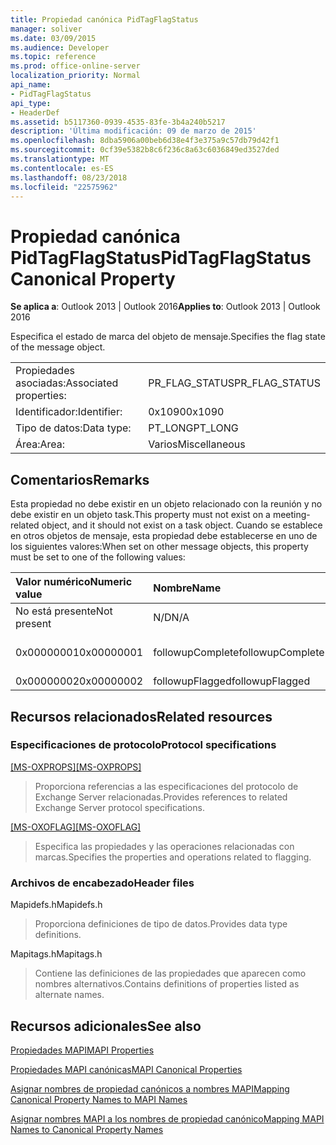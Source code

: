 ```yaml
---
title: Propiedad canónica PidTagFlagStatus
manager: soliver
ms.date: 03/09/2015
ms.audience: Developer
ms.topic: reference
ms.prod: office-online-server
localization_priority: Normal
api_name:
- PidTagFlagStatus
api_type:
- HeaderDef
ms.assetid: b5117360-0939-4535-83fe-3b4a240b5217
description: 'Última modificación: 09 de marzo de 2015'
ms.openlocfilehash: 8dba5906a00beb6d38e4f3e375a9c57db79d42f1
ms.sourcegitcommit: 0cf39e5382b8c6f236c8a63c6036849ed3527ded
ms.translationtype: MT
ms.contentlocale: es-ES
ms.lasthandoff: 08/23/2018
ms.locfileid: "22575962"
---
```

# <a name="pidtagflagstatus-canonical-property"></a><span data-ttu-id="0b04c-103">Propiedad canónica PidTagFlagStatus</span><span class="sxs-lookup"><span data-stu-id="0b04c-103">PidTagFlagStatus Canonical Property</span></span>

  
  
<span data-ttu-id="0b04c-104">**Se aplica a**: Outlook 2013 | Outlook 2016</span><span class="sxs-lookup"><span data-stu-id="0b04c-104">**Applies to**: Outlook 2013 | Outlook 2016</span></span> 
  
<span data-ttu-id="0b04c-105">Especifica el estado de marca del objeto de mensaje.</span><span class="sxs-lookup"><span data-stu-id="0b04c-105">Specifies the flag state of the message object.</span></span>
  
|||
|:-----|:-----|
|<span data-ttu-id="0b04c-106">Propiedades asociadas:</span><span class="sxs-lookup"><span data-stu-id="0b04c-106">Associated properties:</span></span>  <br/> |<span data-ttu-id="0b04c-107">PR_FLAG_STATUS</span><span class="sxs-lookup"><span data-stu-id="0b04c-107">PR_FLAG_STATUS</span></span>  <br/> |
|<span data-ttu-id="0b04c-108">Identificador:</span><span class="sxs-lookup"><span data-stu-id="0b04c-108">Identifier:</span></span>  <br/> |<span data-ttu-id="0b04c-109">0x1090</span><span class="sxs-lookup"><span data-stu-id="0b04c-109">0x1090</span></span>  <br/> |
|<span data-ttu-id="0b04c-110">Tipo de datos:</span><span class="sxs-lookup"><span data-stu-id="0b04c-110">Data type:</span></span>  <br/> |<span data-ttu-id="0b04c-111">PT_LONG</span><span class="sxs-lookup"><span data-stu-id="0b04c-111">PT_LONG</span></span>  <br/> |
|<span data-ttu-id="0b04c-112">Área:</span><span class="sxs-lookup"><span data-stu-id="0b04c-112">Area:</span></span>  <br/> |<span data-ttu-id="0b04c-113">Varios</span><span class="sxs-lookup"><span data-stu-id="0b04c-113">Miscellaneous</span></span>  <br/> |
   
## <a name="remarks"></a><span data-ttu-id="0b04c-114">Comentarios</span><span class="sxs-lookup"><span data-stu-id="0b04c-114">Remarks</span></span>

<span data-ttu-id="0b04c-115">Esta propiedad no debe existir en un objeto relacionado con la reunión y no debe existir en un objeto task.</span><span class="sxs-lookup"><span data-stu-id="0b04c-115">This property must not exist on a meeting-related object, and it should not exist on a task object.</span></span> <span data-ttu-id="0b04c-116">Cuando se establece en otros objetos de mensaje, esta propiedad debe establecerse en uno de los siguientes valores:</span><span class="sxs-lookup"><span data-stu-id="0b04c-116">When set on other message objects, this property must be set to one of the following values:</span></span>
  
|<span data-ttu-id="0b04c-117">**Valor numérico**</span><span class="sxs-lookup"><span data-stu-id="0b04c-117">**Numeric value**</span></span>|<span data-ttu-id="0b04c-118">**Nombre**</span><span class="sxs-lookup"><span data-stu-id="0b04c-118">**Name**</span></span>|<span data-ttu-id="0b04c-119">**Descripción**</span><span class="sxs-lookup"><span data-stu-id="0b04c-119">**Description**</span></span>|
|:-----|:-----|:-----|
|<span data-ttu-id="0b04c-120">No está presente</span><span class="sxs-lookup"><span data-stu-id="0b04c-120">Not present</span></span>  <br/> |<span data-ttu-id="0b04c-121">N/D</span><span class="sxs-lookup"><span data-stu-id="0b04c-121">N/A</span></span>  <br/> |<span data-ttu-id="0b04c-122">Sin marca</span><span class="sxs-lookup"><span data-stu-id="0b04c-122">Unflagged</span></span>  <br/> |
|<span data-ttu-id="0b04c-123">0x00000001</span><span class="sxs-lookup"><span data-stu-id="0b04c-123">0x00000001</span></span>  <br/> |<span data-ttu-id="0b04c-124">followupComplete</span><span class="sxs-lookup"><span data-stu-id="0b04c-124">followupComplete</span></span>  <br/> |<span data-ttu-id="0b04c-125">Marcar como completado</span><span class="sxs-lookup"><span data-stu-id="0b04c-125">Flagged complete</span></span>  <br/> |
|<span data-ttu-id="0b04c-126">0x00000002</span><span class="sxs-lookup"><span data-stu-id="0b04c-126">0x00000002</span></span>  <br/> |<span data-ttu-id="0b04c-127">followupFlagged</span><span class="sxs-lookup"><span data-stu-id="0b04c-127">followupFlagged</span></span>  <br/> |<span data-ttu-id="0b04c-128">Marca</span><span class="sxs-lookup"><span data-stu-id="0b04c-128">Flagged</span></span>  <br/> |
   
## <a name="related-resources"></a><span data-ttu-id="0b04c-129">Recursos relacionados</span><span class="sxs-lookup"><span data-stu-id="0b04c-129">Related resources</span></span>

### <a name="protocol-specifications"></a><span data-ttu-id="0b04c-130">Especificaciones de protocolo</span><span class="sxs-lookup"><span data-stu-id="0b04c-130">Protocol specifications</span></span>

<span data-ttu-id="0b04c-131">[[MS-OXPROPS]](http://msdn.microsoft.com/library/f6ab1613-aefe-447d-a49c-18217230b148%28Office.15%29.aspx)</span><span class="sxs-lookup"><span data-stu-id="0b04c-131">[[MS-OXPROPS]](http://msdn.microsoft.com/library/f6ab1613-aefe-447d-a49c-18217230b148%28Office.15%29.aspx)</span></span>
  
> <span data-ttu-id="0b04c-132">Proporciona referencias a las especificaciones del protocolo de Exchange Server relacionadas.</span><span class="sxs-lookup"><span data-stu-id="0b04c-132">Provides references to related Exchange Server protocol specifications.</span></span>
    
<span data-ttu-id="0b04c-133">[[MS-OXOFLAG]](http://msdn.microsoft.com/library/f1e50be4-ed30-4c2a-b5cb-8ff3aaaf9b91%28Office.15%29.aspx)</span><span class="sxs-lookup"><span data-stu-id="0b04c-133">[[MS-OXOFLAG]](http://msdn.microsoft.com/library/f1e50be4-ed30-4c2a-b5cb-8ff3aaaf9b91%28Office.15%29.aspx)</span></span>
  
> <span data-ttu-id="0b04c-134">Especifica las propiedades y las operaciones relacionadas con marcas.</span><span class="sxs-lookup"><span data-stu-id="0b04c-134">Specifies the properties and operations related to flagging.</span></span>
    
### <a name="header-files"></a><span data-ttu-id="0b04c-135">Archivos de encabezado</span><span class="sxs-lookup"><span data-stu-id="0b04c-135">Header files</span></span>

<span data-ttu-id="0b04c-136">Mapidefs.h</span><span class="sxs-lookup"><span data-stu-id="0b04c-136">Mapidefs.h</span></span>
  
> <span data-ttu-id="0b04c-137">Proporciona definiciones de tipo de datos.</span><span class="sxs-lookup"><span data-stu-id="0b04c-137">Provides data type definitions.</span></span>
    
<span data-ttu-id="0b04c-138">Mapitags.h</span><span class="sxs-lookup"><span data-stu-id="0b04c-138">Mapitags.h</span></span>
  
> <span data-ttu-id="0b04c-139">Contiene las definiciones de las propiedades que aparecen como nombres alternativos.</span><span class="sxs-lookup"><span data-stu-id="0b04c-139">Contains definitions of properties listed as alternate names.</span></span>
    
## <a name="see-also"></a><span data-ttu-id="0b04c-140">Recursos adicionales</span><span class="sxs-lookup"><span data-stu-id="0b04c-140">See also</span></span>



[<span data-ttu-id="0b04c-141">Propiedades MAPI</span><span class="sxs-lookup"><span data-stu-id="0b04c-141">MAPI Properties</span></span>](mapi-properties.md)
  
[<span data-ttu-id="0b04c-142">Propiedades MAPI canónicas</span><span class="sxs-lookup"><span data-stu-id="0b04c-142">MAPI Canonical Properties</span></span>](mapi-canonical-properties.md)
  
[<span data-ttu-id="0b04c-143">Asignar nombres de propiedad canónicos a nombres MAPI</span><span class="sxs-lookup"><span data-stu-id="0b04c-143">Mapping Canonical Property Names to MAPI Names</span></span>](mapping-canonical-property-names-to-mapi-names.md)
  
[<span data-ttu-id="0b04c-144">Asignar nombres MAPI a los nombres de propiedad canónico</span><span class="sxs-lookup"><span data-stu-id="0b04c-144">Mapping MAPI Names to Canonical Property Names</span></span>](mapping-mapi-names-to-canonical-property-names.md)

